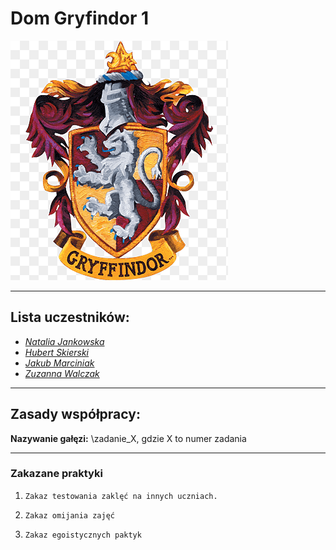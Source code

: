 # Dom Gryfindor 1
![Logo](imgs/gryffindor_logo.png)

---

## **Lista uczestników:**

- [*Natalia Jankowska*](https://github.com/nataliajankowska)
- [*Hubert Skierski*](https://github.com/skierhu1UEP)
- [*Jakub Marciniak*](https://github.com/kvbek)
- [*Zuzanna Walczak*](https://github.com/zwalczak)

---

## **Zasady współpracy:**

**Nazywanie gałęzi:** \zadanie_X\, gdzie X to numer zadania

---

### **Zakazane praktyki**

1. `Zakaz testowania zaklęć na innych uczniach.`

2. `Zakaz omijania zajęć`

3. `Zakaz egoistycznych paktyk`